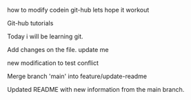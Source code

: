 how to modify codein git-hub
lets hope it workout

Git-hub tutorials

Today i will be learning git.

Add changes on the file.
update me

new modification to test conflict

Merge branch 'main' into feature/update-readme

Updated README with new information from the main branch.